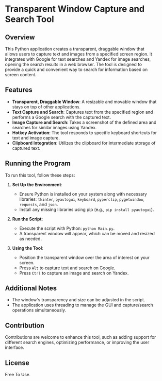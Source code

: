 # Transparent Window Capture and Search Tool

## Overview
This Python application creates a transparent, draggable window that allows users to capture text and images from a specified screen region. It integrates with Google for text searches and Yandex for image searches, opening the search results in a web browser. The tool is designed to provide a quick and convenient way to search for information based on screen content.

## Features
- **Transparent, Draggable Window**: A resizable and movable window that stays on top of other applications.
- **Text Capture and Search**: Captures text from the specified region and performs a Google search with the captured text.
- **Image Capture and Search**: Takes a screenshot of the defined area and searches for similar images using Yandex.
- **Hotkey Activation**: The tool responds to specific keyboard shortcuts for text and image capture.
- **Clipboard Integration**: Utilizes the clipboard for intermediate storage of captured text.

## Running the Program
To run this tool, follow these steps:

1. **Set Up the Environment**:
   - Ensure Python is installed on your system along with necessary libraries: `tkinter`, `pyautogui`, `keyboard`, `pyperclip`, `pygetwindow`, `requests`, and `json`.
   - Install any missing libraries using pip (e.g., `pip install pyautogui`).

2. **Run the Script**:
   - Execute the script with Python: `python Main.py`.
   - A transparent window will appear, which can be moved and resized as needed.

3. **Using the Tool**:
   - Position the transparent window over the area of interest on your screen.
   - Press `Alt` to capture text and search on Google.
   - Press `Ctrl` to capture an image and search on Yandex.

## Additional Notes
- The window's transparency and size can be adjusted in the script.
- The application uses threading to manage the GUI and capture/search operations simultaneously.

## Contribution
Contributions are welcome to enhance this tool, such as adding support for different search engines, optimizing performance, or improving the user interface.

## License
Free To Use.
